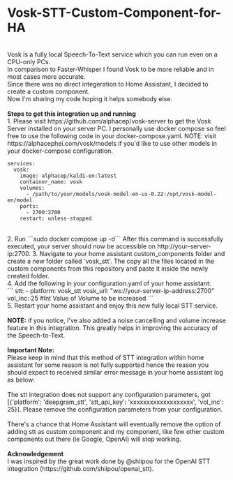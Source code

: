 # Vosk-STT-Custom-Component-for-HA
<br/>
Vosk is a fully local Speech-To-Text service which you can run even on a CPU-only PCs.
<br/>
In comparison to Faster-Whisper I found Vosk to be more reliable and in most cases more accurate.<br/>
Since there was no direct integeration to Home Assistant, I decided to create a custom component.<br/>
Now I'm sharing my code hoping it helps somebody else.
<br/>
<br/>
<b>Steps to get this integration up and running</b> <br/>
1. Please visit https://github.com/alphacep/vosk-server to get the Vosk Server installed on your server PC. I personally use docker compose so feel free to use the following code in your docker-compose.yaml.
   NOTE: visit https://alphacephei.com/vosk/models if you'd like to use other models in your docker-compose configuration.<br/>
   
```
services:
  vosk:
    image: alphacep/kaldi-en:latest
    container_name: vosk
    volumes:
      - /path/to/your/models/vosk-model-en-us-0.22:/opt/vosk-model-en/model  
    ports:
      - 2700:2700
    restart: unless-stopped
```

<br/>
2. Run 
```sudo docker compose up -d```
After this command is successfully executed, your server should now be accessible on http://your-server-ip:2700.
3. Navigate to your home assistant custom_components folder and create a new folder called 'vosk_stt'. The copy all the files located in the custom components from this repository and paste it inside the newly created folder.<br/>
4. Add the following in your configuration.yaml of your home assistant:<br/>
```
stt:
  - platform: vosk_stt
    vosk_url: "ws://your-server-ip-address:2700"
    vol_inc: 25 #Int Value of Volume to be increased
```
<br/>
5. Restart your home assistant and enjoy this new fully local STT service.
<br/><br/>
<b>NOTE:</b> if you notice, I've also added a noise cancelling and volume increase feature in this integration. This greatly helps in improving the accuracy of the Speech-to-Text.
<br/><br/>
<b>Important Note:</b>
<br/>
Please keep in mind that this method of STT integration within home assistant for some reason is not fully supported hence the reason you should expect to received similar error message in your home assistant log as below:
<br/><br/>
The stt integration does not support any configuration parameters, got [{'platform': 'deepgram_stt', 'stt_api_key': 'xxxxxxxxxxxxxxxxxxx', 'vol_inc': 25}]. Please remove the configuration parameters from your configuration.
<br/><br/>
There's a chance that Home Assistant will eventually remove the option of adding stt as custom component and my component, like few other custom components out there (ie Google, OpenAI) will stop working.
<br/><br/>
<b>Acknowledgement</b>
<br/>
I was inspired by the great work done by @shiipou for the OpenAI STT integration (https://github.com/shiipou/openai_stt).
